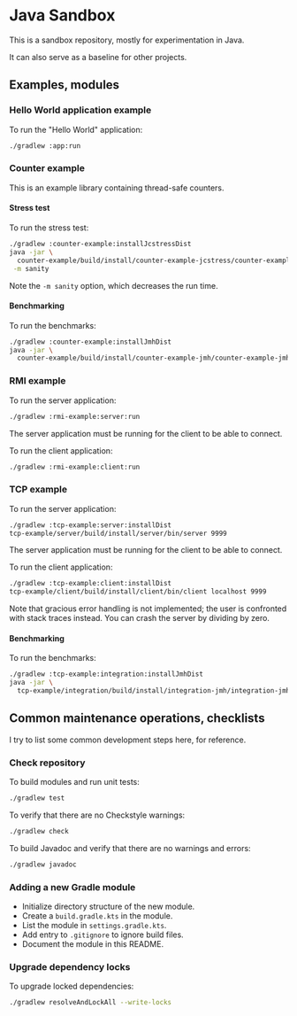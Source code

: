 # Java Sandbox

This is a sandbox repository, mostly for experimentation in Java.

It can also serve as a baseline for other projects.

## Examples, modules

### Hello World application example

To run the "Hello World" application:

```bash
./gradlew :app:run
```

### Counter example

This is an example library containing thread-safe counters.

#### Stress test

To run the stress test:

```bash
./gradlew :counter-example:installJcstressDist
java -jar \
  counter-example/build/install/counter-example-jcstress/counter-example-jcstress.jar \
 -m sanity
```

Note the `-m sanity` option, which decreases the run time.

#### Benchmarking

To run the benchmarks:

```bash
./gradlew :counter-example:installJmhDist
java -jar \
  counter-example/build/install/counter-example-jmh/counter-example-jmh.jar
```

### RMI example

To run the server application:

```bash
./gradlew :rmi-example:server:run
```

The server application must be running for the client to be able to connect.

To run the client application:

```bash
./gradlew :rmi-example:client:run
```

### TCP example

To run the server application:

```bash
./gradlew :tcp-example:server:installDist
tcp-example/server/build/install/server/bin/server 9999
```

The server application must be running for the client to be able to connect.

To run the client application:

```bash
./gradlew :tcp-example:client:installDist
tcp-example/client/build/install/client/bin/client localhost 9999
```

Note that gracious error handling is not implemented; the user is confronted with stack traces instead.
You can crash the server by dividing by zero.

#### Benchmarking

To run the benchmarks:

```bash
./gradlew :tcp-example:integration:installJmhDist
java -jar \
  tcp-example/integration/build/install/integration-jmh/integration-jmh.jar
```

## Common maintenance operations, checklists

I try to list some common development steps here, for reference.

### Check repository

To build modules and run unit tests:

```bash
./gradlew test
```

To verify that there are no Checkstyle warnings:

```bash
./gradlew check
```

To build Javadoc and verify that there are no warnings and errors:

```bash
./gradlew javadoc
```

### Adding a new Gradle module

- Initialize directory structure of the new module.
- Create a `build.gradle.kts` in the module.
- List the module in `settings.gradle.kts`.
- Add entry to `.gitignore` to ignore build files.
- Document the module in this README.

### Upgrade dependency locks

To upgrade locked dependencies:

```bash
./gradlew resolveAndLockAll --write-locks
```

